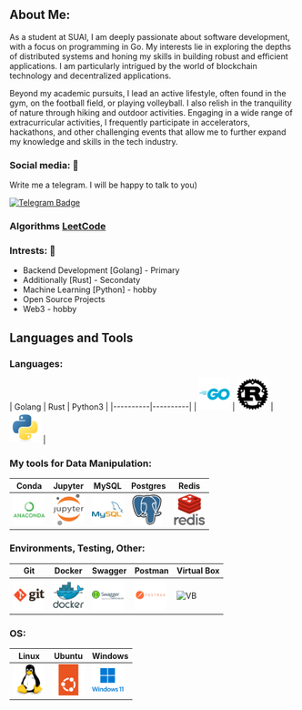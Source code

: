 ## About Me:    
As a student at SUAI, I am deeply passionate about software development, with a focus on programming in Go. My interests lie in exploring the depths of distributed systems and honing my skills in building robust and efficient applications. I am particularly intrigued by the world of blockchain technology and decentralized applications.

Beyond my academic pursuits, I lead an active lifestyle, often found in the gym, on the football field, or playing volleyball. I also relish in the tranquility of nature through hiking and outdoor activities. Engaging in a wide range of extracurricular activities, I frequently participate in accelerators, hackathons, and other challenging events that allow me to further expand my knowledge and skills in the tech industry. 
    
  
### Social media: 📡    
Write me a telegram. I will be happy to talk to you)

[![Telegram Badge](https://img.shields.io/badge/Telegram-blue?style=for-the-badge&logo=telegram&logoColor=white)](https://t.me/single_focus)

### Algorithms [LeetCode](https://leetcode.com/u/TursunovImran/)

### Intrests: 🚀
- Backend Development [Golang] - Primary
- Additionally [Rust] - Secondaty
- Machine Learning [Python] - hobby
- Open Source Projects
- Web3 - hobby

## Languages and Tools 
<div>

### Languages:
| Golang | Rust | Python3 |
|----------|----------|
|  <img src="https://github.com/devicons/devicon/blob/master/icons/go/go-original-wordmark.svg" title="Golang"  alt="Golang" width="55" height="55"/> | <img src="https://github.com/devicons/devicon/blob/master/icons/rust/rust-original.svg" title="Rust"  alt="Rust" width="55" height="55"/> | <img src="https://github.com/devicons/devicon/blob/master/icons/python/python-original.svg" title="Python"  alt="Python" width="55" height="55"/> |




### My tools for Data Manipulation:

| Conda | Jupyter | MySQL | Postgres | Redis |
|----------|----------|----------|----------|----------|
|<img src="https://github.com/devicons/devicon/blob/master/icons/anaconda/anaconda-original-wordmark.svg" title="Anaconda" alt="Conda" width="55" height="55"/>|<img src="https://github.com/devicons/devicon/blob/master/icons/jupyter/jupyter-original-wordmark.svg" title="Jupiter" alt="Jupiter" width="55" height="55"/>|<img src="https://github.com/devicons/devicon/blob/master/icons/mysql/mysql-original-wordmark.svg" title="MySQL" alt="MySQL" width="55" height="55"/>|<img src="https://github.com/devicons/devicon/blob/master/icons/postgresql/postgresql-original.svg" title="pg" alt="pg" width="55" height="55"/>|<img src="https://github.com/devicons/devicon/blob/master/icons/redis/redis-original-wordmark.svg" title="Redis" alt="Redis" width="55" height="55"/>|



  
### Environments, Testing, Other:

| Git | Docker | Swagger | Postman | Virtual Box |
|----------|----------|----------|----------|----------|
|<img src="https://github.com/devicons/devicon/blob/master/icons/git/git-original-wordmark.svg" title="Git" alt="Git" width="55" height="55"/>|<img src="https://github.com/devicons/devicon/blob/master/icons/docker/docker-original-wordmark.svg" title="Docker" alt="Docker" width="55" height="55"/>|<img src="https://github.com/devicons/devicon/blob/master/icons/swagger/swagger-original-wordmark.svg" title="Swagger" alt="Swagger" width="55" height="55"/>|  <img src="https://github.com/devicons/devicon/blob/master/icons/postman/postman-original-wordmark.svg" title="Postman" alt="Postman" width="55" height="55"/>|<img src="https://banner2.cleanpng.com/20190501/xvt/kisspng-computer-icons-virtualbox-portable-network-graphic-virtualbox-icon-of-line-style-available-in-svg-5cca247f73f9e3.6112721115567514874751.jpg" title="VB" alt="VB" width="80" height="55"/>| <img src="https://github.com/devicons/devicon/blob/master/icons/hardhat/hardhat-original.svg" title="Swagger" alt="Swagger" width="55" height="55"/>|


### OS:

| Linux | Ubuntu | Windows |
|----------|----------|----------|
| <img src="https://github.com/devicons/devicon/blob/master/icons/linux/linux-original.svg" title="Linux" alt="Linux" width="55" height="55"/> | <img src="https://github.com/devicons/devicon/blob/master/icons/ubuntu/ubuntu-original.svg" title="Ubuntu" alt="Ubuntu" width="55" height="55"/> | <img src="https://github.com/devicons/devicon/blob/master/icons/windows11/windows11-original-wordmark.svg" title="Windows" alt="Windows" width="55" height="55"/> |

